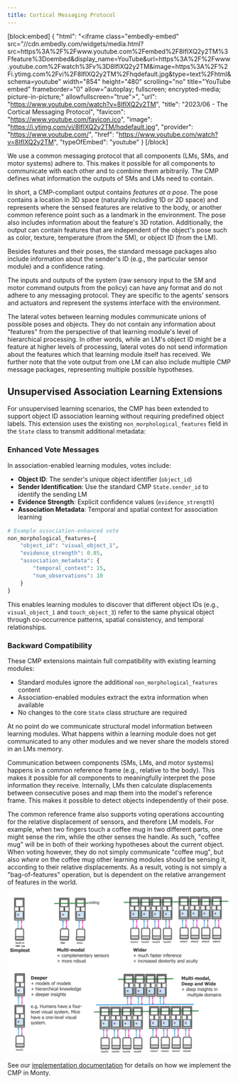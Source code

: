 ```yaml
---
title: Cortical Messaging Protocol
---
```


[block:embed]
{
  "html": "<iframe class=\"embedly-embed\" src=\"//cdn.embedly.com/widgets/media.html?src=https%3A%2F%2Fwww.youtube.com%2Fembed%2F8IfIXQ2y2TM%3Ffeature%3Doembed&display_name=YouTube&url=https%3A%2F%2Fwww.youtube.com%2Fwatch%3Fv%3D8IfIXQ2y2TM&image=https%3A%2F%2Fi.ytimg.com%2Fvi%2F8IfIXQ2y2TM%2Fhqdefault.jpg&type=text%2Fhtml&schema=youtube\" width=\"854\" height=\"480\" scrolling=\"no\" title=\"YouTube embed\" frameborder=\"0\" allow=\"autoplay; fullscreen; encrypted-media; picture-in-picture;\" allowfullscreen=\"true\"></iframe>",
  "url": "https://www.youtube.com/watch?v=8IfIXQ2y2TM",
  "title": "2023/06 - The Cortical Messaging Protocol",
  "favicon": "https://www.youtube.com/favicon.ico",
  "image": "https://i.ytimg.com/vi/8IfIXQ2y2TM/hqdefault.jpg",
  "provider": "https://www.youtube.com/",
  "href": "https://www.youtube.com/watch?v=8IfIXQ2y2TM",
  "typeOfEmbed": "youtube"
}
[/block]

We use a common messaging protocol that all components (LMs, SMs, and motor systems) adhere to. This makes it possible for all components to communicate with each other and to combine them arbitrarily. The CMP defines what information the outputs of SMs and LMs need to contain.

In short, a CMP-compliant output contains _features at a pose_. The pose contains a location in 3D space (naturally including 1D or 2D space) and represents where the sensed features are relative to the body, or another common reference point such as a landmark in the environment. The pose also includes information about the feature's 3D rotation. Additionally, the output can contain features that are independent of the object's pose such as color, texture, temperature (from the SM), or object ID (from the LM).

Besides features and their poses, the standard message packages also include information about the sender's ID (e.g., the particular sensor module) and a confidence rating.

The inputs and outputs of the system (raw sensory input to the SM and motor command outputs from the policy) can have any format and do not adhere to any messaging protocol. They are specific to the agents' sensors and actuators and represent the systems interface with the environment.

The lateral votes between learning modules communicate unions of possible poses and objects. They do not contain any information about "features" from the perspective of that learning module's level of hierarchical processing. In other words, while an LM's object ID might be a feature at higher levels of processing, lateral votes do not send information about the features which that learning module itself has received. We further note that the vote output from one LM can also include multiple CMP message packages, representing multiple possible hypotheses.

## Unsupervised Association Learning Extensions

For unsupervised learning scenarios, the CMP has been extended to support object ID association learning without requiring predefined object labels. This extension uses the existing `non_morphological_features` field in the `State` class to transmit additional metadata:

### Enhanced Vote Messages

In association-enabled learning modules, votes include:

- **Object ID**: The sender's unique object identifier (`object_id`)
- **Sender Identification**: Use the standard CMP `State.sender_id` to identify the sending LM
- **Evidence Strength**: Explicit confidence values (`evidence_strength`)
- **Association Metadata**: Temporal and spatial context for association learning

```python
# Example association-enhanced vote
non_morphological_features={
    "object_id": "visual_object_1",
    "evidence_strength": 0.85,
    "association_metadata": {
        "temporal_context": 15,
        "num_observations": 10
    }
}
```

This enables learning modules to discover that different object IDs (e.g., `visual_object_1` and `touch_object_3`) refer to the same physical object through co-occurrence patterns, spatial consistency, and temporal relationships.

### Backward Compatibility

These CMP extensions maintain full compatibility with existing learning modules:
- Standard modules ignore the additional `non_morphological_features` content
- Association-enabled modules extract the extra information when available
- No changes to the core `State` class structure are required

At no point do we communicate structural model information between learning modules. What happens within a learning module does not get communicated to any other modules and we never share the models stored in an LMs memory.

Communication between components (SMs, LMs, and motor systems) happens in a common reference frame (e.g., relative to the body). This makes it possible for all components to meaningfully interpret the pose information they receive. Internally, LMs then calculate displacements between consecutive poses and map them into the model's reference frame. This makes it possible to detect objects independently of their pose.

The common reference frame also supports voting operations accounting for the relative displacement of sensors, and therefore LM models. For example, when two fingers touch a coffee mug in two different parts, one might sense the rim, while the other senses the handle. As such, "coffee mug" will be in both of their working hypotheses about the current object. When voting however, they do not simply communicate "coffee mug", but also _where_ on the coffee mug other learning modules should be sensing it, according to their relative displacements. As a result, voting is not simply a "bag-of-features" operation, but is dependent on the relative arrangement of features in the world.

![By using a common messaging protocol between sensor modules and learning modules, the system can easily be scaled in multiple dimensions. This provides a straightforward way for dealing with multiple sensory inputs from multiple modalities. Using multiple learning modules next to each other can improve robustness through votes between them. Additionally, stacking learning modules on top of each other allows for more complex, hierarchical processing of inputs and modeling compositional objects.](../../figures/overview/scaling.png)

See our [implementation documentation](../../how-monty-works/observations-transforms-sensor-modules.md) for details on how we implement the CMP in Monty.